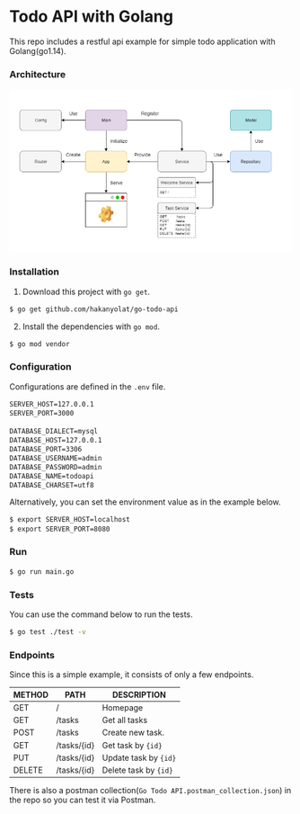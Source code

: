 # Todo API with Golang

This repo includes a restful api example for simple todo application with Golang(go1.14).

### Architecture

![alt text](arch.png "Architecture")

### Installation

1. Download this project with ```go get```.

```bash
$ go get github.com/hakanyolat/go-todo-api
```

2. Install the dependencies with ```go mod```.

```bash
$ go mod vendor
```

### Configuration

Configurations are defined in the ```.env``` file.

```
SERVER_HOST=127.0.0.1
SERVER_PORT=3000

DATABASE_DIALECT=mysql
DATABASE_HOST=127.0.0.1
DATABASE_PORT=3306
DATABASE_USERNAME=admin
DATABASE_PASSWORD=admin
DATABASE_NAME=todoapi
DATABASE_CHARSET=utf8
```

Alternatively, you can set the environment value as in the example below.

```bash
$ export SERVER_HOST=localhost
$ export SERVER_PORT=8080
```

### Run

```bash
$ go run main.go
```

### Tests
You can use the command below to run the tests.

```bash
$ go test ./test -v
```

### Endpoints

Since this is a simple example, it consists of only a few endpoints.

| METHOD       | PATH         | DESCRIPTION |
| ------------ | ------------ | ------------ |
| GET          | /            | Homepage
| GET          | /tasks       | Get all tasks |
| POST         | /tasks       | Create new task. |
| GET          | /tasks/{id}  | Get task by ```{id}```|
| PUT          | /tasks/{id}  | Update task by ```{id}```|
| DELETE       | /tasks/{id}  | Delete task by ```{id}```|

There is also a postman collection(```Go Todo API.postman_collection.json```) in the repo so you can test it via Postman.